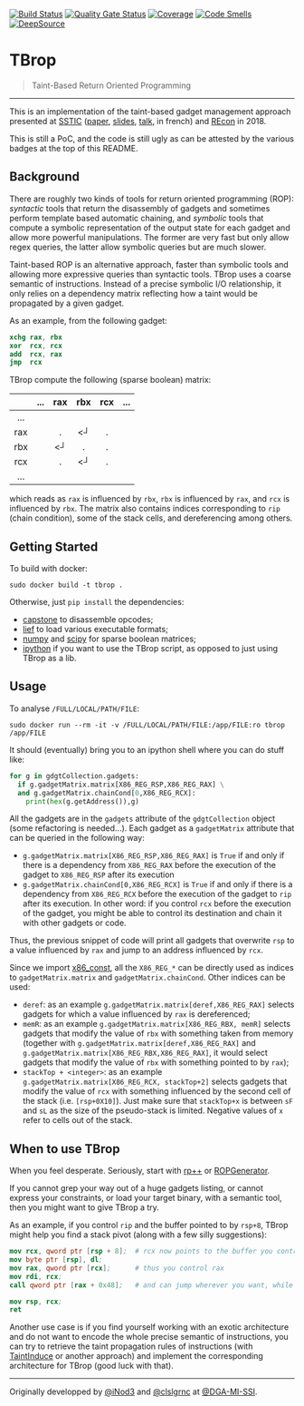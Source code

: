 [![Build Status](https://travis-ci.com/clslgrnc/tbrop.svg?branch=master)](https://travis-ci.com/clslgrnc/tbrop)
[![Quality Gate Status](https://sonarcloud.io/api/project_badges/measure?project=clslgrnc_tbrop&metric=alert_status)](https://sonarcloud.io/dashboard?id=clslgrnc_tbrop)
[![Coverage](https://sonarcloud.io/api/project_badges/measure?project=clslgrnc_tbrop&metric=coverage)](https://sonarcloud.io/dashboard?id=clslgrnc_tbrop)
[![Code Smells](https://sonarcloud.io/api/project_badges/measure?project=clslgrnc_tbrop&metric=code_smells)](https://sonarcloud.io/dashboard?id=clslgrnc_tbrop)  
[![DeepSource](https://static.deepsource.io/deepsource-badge-light.svg)](https://deepsource.io/gh/clslgrnc/tbrop/?ref=repository-badge)

# TBrop
> Taint-Based Return Oriented Programming
---

This is an implementation of the taint-based gadget management approach presented at [SSTIC](https://www.sstic.org/2018/presentation/T-Brop/) ([paper](https://www.sstic.org/media/SSTIC2018/SSTIC-actes/T-Brop/SSTIC2018-Article-T-Brop-le-guernic_khourbiga.pdf), [slides](https://www.sstic.org/media/SSTIC2018/SSTIC-actes/T-Brop/SSTIC2018-Slides-T-Brop-le-guernic_khourbiga.pdf), [talk](https://static.sstic.org/videos2018/SSTIC_2018-06-13_P03.mp4), in french) and [REcon](https://recon.cx/2018/montreal/schedule/events/129.html) in 2018.

This is still a PoC, and the code is still ugly as can be attested by the various badges at the top of this README.

## Background
There are roughly two kinds of tools for return oriented programming (ROP):
_syntactic_ tools that return the disassembly of gadgets and sometimes perform
template based automatic chaining, and _symbolic_ tools that compute a symbolic
representation of the output state for each gadget and allow more powerful
manipulations.
The former are very fast but only allow regex queries, the latter allow symbolic
queries but are much slower.

Taint-based ROP is an alternative approach, faster than symbolic tools and allowing more expressive queries than syntactic tools.
TBrop uses a coarse semantic of instructions. Instead of a precise symbolic I/O
relationship, it only relies on a dependency matrix reflecting how a taint would
be propagated by a given gadget.

As an example, from the following gadget:

```nasm
xchg rax, rbx
xor  rcx, rcx
add  rcx, rax
jmp  rcx
```

TBrop compute the following (sparse boolean) matrix:

|     | ... | rax | rbx | rcx | ...
|:---:|:---:|:---:|:---:|:---:|:---:
| ... |     |     |     |     |
| rax |     |  .  | <┘  |  .  |
| rbx |     | <┘  |  .  |  .  |
| rcx |     |  .  | <┘  |  .  |
| ... |     |     |     |     |

which reads as `rax` is influenced by `rbx`, `rbx` is influenced by `rax`, and `rcx` is influenced by `rbx`. The matrix also contains indices corresponding to `rip` (chain condition), some of the stack cells, and dereferencing among others.

## Getting Started

To build with docker:
```
sudo docker build -t tbrop .
```

Otherwise, just `pip install` the dependencies:
- [capstone](https://pypi.org/project/capstone/) to disassemble opcodes;
- [lief](https://pypi.org/project/lief/) to load various executable formats;
- [numpy](https://pypi.org/project/numpy/) and [scipy](https://pypi.org/project/scipy/) for sparse boolean matrices;
- [ipython](https://pypi.org/project/ipython/) if you want to use the TBrop script, as opposed to just using TBrop as a lib.
## Usage

To analyse ```/FULL/LOCAL/PATH/FILE```:
```
sudo docker run --rm -it -v /FULL/LOCAL/PATH/FILE:/app/FILE:ro tbrop /app/FILE
```

It should (eventually) bring you to an ipython shell where you can do stuff like:
```python
for g in gdgtCollection.gadgets:
  if g.gadgetMatrix.matrix[X86_REG_RSP,X86_REG_RAX] \
  and g.gadgetMatrix.chainCond[0,X86_REG_RCX]:
    print(hex(g.getAddress()),g)
```

All the gadgets are in the `gadgets` attribute of the `gdgtCollection` object (some refactoring is needed...). Each gadget as a `gadgetMatrix` attribute that can be queried in the following way:
- `g.gadgetMatrix.matrix[X86_REG_RSP,X86_REG_RAX]` is `True` if and only if there is a dependency from `X86_REG_RAX` before the execution of the gadget to `X86_REG_RSP` after its execution
- `g.gadgetMatrix.chainCond[0,X86_REG_RCX]` is `True` if and only if there is a dependency from `X86_REG_RCX` before the execution of the gadget to `rip` after its execution. In other word: if you control `rcx` before the execution of the gadget, you might be able to control its destination and chain it with other gadgets or code.

Thus, the previous snippet of code will print all gadgets that overwrite `rsp` to a value influenced by `rax` and jump to an address influenced by `rcx`.

Since we import [x86_const](https://github.com/aquynh/capstone/blob/4.0.1/bindings/python/capstone/x86_const.py), all the `X86_REG_*` can be directly used as indices to `gadgetMatrix.matrix` and `gadgetMatrix.chainCond`. Other indices can be used:
- `deref`: as an example `g.gadgetMatrix.matrix[deref,X86_REG_RAX]` selects gadgets for which a value influenced by `rax` is dereferenced;
- `memR`: as an example `g.gadgetMatrix.matrix[X86_REG_RBX, memR]` selects gadgets that modify the value of `rbx` with something taken from memory (together with `g.gadgetMatrix.matrix[deref,X86_REG_RAX]` and `g.gadgetMatrix.matrix[X86_REG_RBX,X86_REG_RAX]`, it would select gadgets that modify the value of `rbx` with something pointed to by `rax`);
- `stackTop + <integer>`: as an example `g.gadgetMatrix.matrix[X86_REG_RCX, stackTop+2]` selects gadgets that modify the value of `rcx` with something influenced by the second cell of the stack (i.e. `[rsp+0X10]`). Just make sure that `stackTop+x` is between `sF` and `sL` as the size of the pseudo-stack is limited. Negative values of `x` refer to cells out of the stack.

## When to use TBrop
When you feel desperate. Seriously, start with [rp++](https://github.com/0vercl0k/rp) or [ROPGenerator](https://github.com/Boyan-MILANOV/ropgenerator).

If you cannot grep your way out of a huge gadgets listing, or cannot express your constraints, or load your target binary, with a semantic tool, then you might want to give TBrop a try.

As an example, if you control `rip` and the buffer pointed to by `rsp+8`, TBrop might help you find a stack pivot (along with a few silly suggestions):
```nasm
mov rcx, qword ptr [rsp + 8];  # rcx now points to the buffer you control
mov byte ptr [rsp], dl;
mov rax, qword ptr [rcx];      # thus you control rax
mov rdi, rcx;
call qword ptr [rax + 0x48];   # and can jump wherever you want, while rcx points to your buffer

mov rsp, rcx;
ret
```

Another use case is if you find yourself working with an exotic architecture and do not want to encode the whole precise semantic of instructions, you can try to retrieve the taint propagation rules of instructions (with [TaintInduce](https://github.com/melynx/taintinduce) or another approach) and implement the corresponding architecture for TBrop (good luck with that).

--- 
Originally developped by [@iNod3](https://github.com/iNod3) and [@clslgrnc]() at [@DGA-MI-SSI](https://github.com/DGA-MI-SSI/T-Brop).